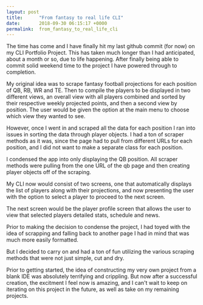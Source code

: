 ```yaml
---
layout: post
title:      "From fantasy to real life CLI"
date:       2018-09-30 06:15:17 +0000
permalink:  from_fantasy_to_real_life_cli
---
```


The time has come and I have finally hit my last github commit (for now) on my CLI Portfolio Project.  This has taken much longer than I had anticipated, about a month or so, due to life happening.  After finally being able to commit solid weekend time to the project I have powered through to completion.

My original idea was to scrape fantasy football projections for each position of QB, RB, WR and TE.  Then to compile the players to be displayed in two different views, an overall view with all players combined and sorted by their respective weekly projected points, and then a second view by position.  The user would be given the option at the main menu to choose which view they wanted to see.  

However, once I went in and scraped all the data for each position I ran into issues in sorting the data through player objects.  I had a ton of scraper methods as it was,  since the page had to pull from different URLs for each position, and I did not want to make a separate class for each position.

I condensed the app into only displaying the QB position.  All scraper methods were pulling from the one URL of the qb page and then creating player objects off of the scraping.  

My CLI now would consist of two screens, one that automatically displays the list of players along with their projections, and now presenting the user with the option to select a player to proceed to the next screen.

The next screen would be the player profile screen that allows the user to view that selected players detailed stats, schedule and news.

Prior to making the decision to condense the project, I had toyed with the idea of scrapping and falling back to another page I had in mind that was much more easily formatted.

But I decided to carry on and had a ton of fun utilizing the various scraping methods that were not just simple, cut and dry.  

Prior to getting started, the idea of constructing my very own project from a blank IDE was absolutely terrifying and crippling.  But now after a successful creation, the excitment I feel now is amazing, and I can't wait to keep on iterating on this project in the future, as well as take on my remaining projects.
